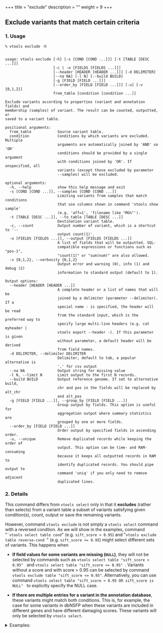 +++
title = "exclude"
description = ""
weight = 9
+++


## Exclude variants that match certain criteria


### 1. Usage

    % vtools exclude -h
    

    usage: vtools exclude [-h] [-s [COND [COND ...]]] [-t [TABLE [DESC ...]]]
                          [-c | -o [FIELDS [FIELDS ...]]]
                          [--header [HEADER [HEADER ...]]] [-d DELIMITER]
                          [--na NA] [-l N] [--build BUILD]
                          [-g [FIELD [FIELD ...]]]
                          [--order_by [FIELD [FIELD ...]]] [-u] [-v {0,1,2}]
                          from_table [condition [condition ...]]
    
    Exclude variants according to properties (variant and annotation fields) and
    membership (samples) of variant. The result can be counted, outputted, or
    saved to a variant table.
    
    positional arguments:
      from_table            Source variant table.
      condition             Conditions by which variants are excluded. Multiple
                            arguments are automatically joined by 'AND' so 'OR'
                            conditions should be provided by a single argument
                            with conditions joined by 'OR'. If unspecified, all
                            variants (except those excluded by parameter
                            --samples) will be excluded.
    
    optional arguments:
      -h, --help            show this help message and exit
      -s [COND [COND ...]], --samples [COND [COND ...]]
                            Limiting variants from samples that match conditions
                            that use columns shown in command 'vtools show sample'
                            (e.g. 'aff=1', 'filename like "MG%"').
      -t [TABLE [DESC ...]], --to_table [TABLE [DESC ...]]
                            Destination variant table.
      -c, --count           Output number of variant, which is a shortcut to '--
                            output count(1)'.
      -o [FIELDS [FIELDS ...]], --output [FIELDS [FIELDS ...]]
                            A list of fields that will be outputted. SQL-
                            compatible expressions or functions such as "pos-1",
                            "count(1)" or "sum(num)" are also allowed.
      -v {0,1,2}, --verbosity {0,1,2}
                            Output error and warning (0), info (1) and debug (2)
                            information to standard output (default to 1).
    
    Output options:
      --header [HEADER [HEADER ...]]
                            A complete header or a list of names that will be
                            joined by a delimiter (parameter --delimiter). If a
                            special name - is specified, the header will be read
                            from the standard input, which is the preferred way to
                            specify large multi-line headers (e.g. cat myheader |
                            vtools export --header -). If this parameter is given
                            without parameter, a default header will be derived
                            from field names.
      -d DELIMITER, --delimiter DELIMITER
                            Delimiter, default to tab, a popular alternative is
                            ',' for csv output
      --na NA               Output string for missing value
      -l N, --limit N       Limit output to the first N records.
      --build BUILD         Output reference genome. If set to alternative build,
                            chr and pos in the fields will be replaced by alt_chr
                            and alt_pos
      -g [FIELD [FIELD ...]], --group_by [FIELD [FIELD ...]]
                            Group output by fields. This option is useful for
                            aggregation output where summary statistics are
                            grouped by one or more fields.
      --order_by [FIELD [FIELD ...]]
                            Order output by specified fields in ascending order.
      -u, --unique          Remove duplicated records while keeping the order of
                            output. This option can be time- and RAM-consuming
                            because it keeps all outputted records in RAM to
                            identify duplicated records. You should pipe output to
                            command 'uniq' if you only need to remove adjacent
                            duplicated lines.
    



### 2. Details

This command differs from `vtools select` only in that it **excludes** (rather than selects) from a variant table a subset of variants satisfying given condition(s), count, output or save the remaining variants. 

However, command `vtools exclude` is not simply a `vtools select` command with a reversed condtion. As we will show in the examples, command "`` `vtools select table cond ``" (e.g. `sift_score > 0.95`) and "`vtools exclude table reverse-cond `" (e.g. `sift_score <= 0.95`) might select different sets of variants. This happens when 



*   **If field values for some variants are missing (`NULL`)**, they will not be selected by commands such as  `vtools select table "sift_score > 0.95" ` and `vtools select table "sift_score <= 0.95" `. Variants without a score and with score > 0.95 can be selected by command `vtools exclude table "sift_score <= 0.95"`. Alternatively, you can use command `vtools select table "sift_score > 0.95 OR sift_score is NULL" ` to explicitly specify the NULL case. 

*   **If there are multiple entries for a variant in the annotation database**, these variants might match both conditions. This is, for example, the case for some variants in dbNSFP when these variants are included in different genes and have different damaging scores. These variants will only be selected by  `vtools select`. 

<details><summary> Examples: </summary> 

For example, 



    % vtools select ns 'sift_score > 0.95' -t ns_damaging
    
    Running: 0 0.0/s in 00:00:00
    INFO: 10 variants selected.
    

selects 10 variants. If we remove non-synonymous variants with sift_score <= 0.95, we will get 9 variants. 



    % vtools exclude ns 'sift_score <= 0.95' -t ns_excl_benign
    

    Running: 0 0.0/s in 00:00:00
    INFO: 9 variants selected.
    

We track this difference using `vtools compare` 



    % vtools compare ns_damaging ns_excl_benign --difference diff -v0
    

and output the information for this variant 



    % vtools output diff variant_id chr pos ref alt sift_score genename --build hg18
    

    1036	5	139908704	C	A	1	        ANKHD1-EIF4EBP3
    1036	5	139908704	C	A	0.942108	EIF4EBP3
    

if we use the complete `dbNSFP` annotation database we can show more fields 



    % vtools output diff variant_id chr pos ref alt CCDSid sift_score genename Descriptive_gene_name --build hg18
    

    #id     chr  pos        ref  alt CCDSid         sift_score      genename            Descriptive_gene_name
    1036	5    139908704	C    A	 CCDS4224.1	1.0	        ANKHD1-EIF4EBP3	    ANKHD1-EIF4EBP3 readthrough
    1036	5    139908704	C    A	 CCDS4226.1	0.942108	EIF4EBP3	    eukaryotic translation initiation factor 4E binding protein 3
    

It turns out that this variant has two entries in dbNSFP for different genes. In this case the variant matches both conditions "sift\_score>0.95" and "sift\_score<=0.95". As a result this variant will be selected by `vtools select "sift_score>0.95"` but not `vtools exclude "sift_score<=0.95"` 



</details>